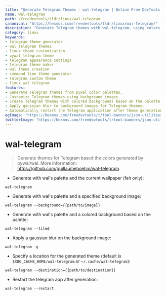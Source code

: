 ```yaml
---
title: "Generate Telegram Themes - wal-telegram | Online Free DevTools by Hexmos"
name: wal-telegram
path: /freedevtools/tldr/linux/wal-telegram
canonical: "https://hexmos.com/freedevtools/tldr/linux/wal-telegram/"
description: "Generate Telegram themes with wal-telegram, using colors from pywal. Customize Telegram appearance and create unique themes. Free online tool, no registration required."
category: linux
keywords:
- telegram theme generator
- wal telegram themes
- linux theme customization
- pywal telegram theme
- telegram appearance settings
- telegram theme maker
- wal theme creation
- command line theme generator
- telegram custom theme
- linux wal telegram
features:
- Generate Telegram themes from pywal color palettes.
- Customize Telegram themes using background images.
- Create Telegram themes with colored backgrounds based on the palette.
- Apply gaussian blur to background images for Telegram themes.
- Automatically restart the Telegram application after theme generation.
ogImage: "https://hexmos.com/freedevtools/t/tool-banners/json-utilities-banner.png"
twitterImage: "https://hexmos.com/freedevtools/t/tool-banners/json-utilities-banner.png"
---
```


# wal-telegram

> Generate themes for Telegram based the colors generated by pywal/wal.
> More information: <https://github.com/guillaumeboehm/wal-telegram>.

- Generate with wal's palette and the current wallpaper (feh only):

`wal-telegram`

- Generate with wal's palette and a specified background image:

`wal-telegram --background={{path/to/image}}`

- Generate with wal's palette and a colored background based on the palette:

`wal-telegram --tiled`

- Apply a gaussian blur on the background image:

`wal-telegram -g`

- Specify a location for the generated theme (default is `$XDG_CACHE_HOME/wal-telegram` or `~/.cache/wal-telegram`):

`wal-telegram --destination={{path/to/destination}}`

- Restart the telegram app after generation:

`wal-telegram --restart`
